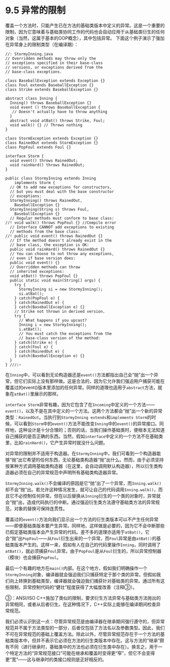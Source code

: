 # 9.5 异常的限制


覆盖一个方法时，只能产生已在方法的基础类版本中定义的异常。这是一个重要的限制，因为它意味着与基础类协同工作的代码也会自动应用于从基础类衍生的任何对象（当然，这属于基本的OOP概念），其中包括异常。
下面这个例子演示了强加在异常身上的限制类型（在编译期）：

```
//: StormyInning.java
// Overridden methods may throw only the
// exceptions specified in their base-class
// versions, or exceptions derived from the
// base-class exceptions.

class BaseballException extends Exception {}
class Foul extends BaseballException {}
class Strike extends BaseballException {}

abstract class Inning {
  Inning() throws BaseballException {}
  void event () throws BaseballException {
   // Doesn't actually have to throw anything
  }
  abstract void atBat() throws Strike, Foul;
  void walk() {} // Throws nothing
}

class StormException extends Exception {}
class RainedOut extends StormException {}
class PopFoul extends Foul {}

interface Storm {
  void event() throws RainedOut;
  void rainHard() throws RainedOut;
}

public class StormyInning extends Inning
    implements Storm {
  // OK to add new exceptions for constructors,
  // but you must deal with the base constructor
  // exceptions:
  StormyInning() throws RainedOut,
    BaseballException {}
  StormyInning(String s) throws Foul,
    BaseballException {}
  // Regular methods must conform to base class:
//! void walk() throws PopFoul {} //Compile error
  // Interface CANNOT add exceptions to existing
  // methods from the base class:
//! public void event() throws RainedOut {}
  // If the method doesn't already exist in the
  // base class, the exception is OK:
  public void rainHard() throws RainedOut {}
  // You can choose to not throw any exceptions,
  // even if base version does:
  public void event() {}
  // Overridden methods can throw
  // inherited exceptions:
  void atBat() throws PopFoul {}
  public static void main(String[] args) {
    try {
      StormyInning si = new StormyInning();
      si.atBat();
    } catch(PopFoul e) {
    } catch(RainedOut e) {
    } catch(BaseballException e) {}
    // Strike not thrown in derived version.
    try {
      // What happens if you upcast?
      Inning i = new StormyInning();
      i.atBat();
      // You must catch the exceptions from the
      // base-class version of the method:
    } catch(Strike e) {
    } catch(Foul e) {
    } catch(RainedOut e) {
    } catch(BaseballException e) {}
  }
} ///:~
```

在`Inning`中，可以看到无论构造器还是`event()`方法都指出自己会“抛”出一个异常，但它们实际上没有那样做。这是合法的，因为它允许我们强迫用户捕获可能在覆盖过的event()版本里添加的任何异常。同样的道理也适用于`abstract`方法，就象在`atBat()`里展示的那样。

`interface Storm`非常有趣，因为它包含了在`Incoming`中定义的一个方法——`event()`，以及不是在其中定义的一个方法。这两个方法都会“抛”出一个新的异常类型：`RainedOut`。当执行到`StormyInning extends`和`implements Storm`的时候，可以看到`Storm`中的`event()`方法不能改变`Inning`中的`event()`的异常接口。同样地，这种设计是十分合理的；否则的话，当我们操作基础类时，便根本无法知道自己捕获的是否正确的东西。当然，假如`interface`中定义的一个方法不在基础类里，比如`rainHard()`，它产生异常时就没什么问题。

对异常的限制并不适用于构造器。在`StormyInning`中，我们可看到一个构造器能够“抛”出它希望的任何东西，无论基础类构造器“抛”出什么。然而，由于必须坚持按某种方式调用基础类构造器（在这里，会自动调用默认构造器），所以衍生类构造器必须在自己的异常规范中声明所有基础类构造器异常。

`StormyInning.walk()`不会编译的原因是它“抛”出了一个异常，而`Inning.walk()`却不会“抛”出。若允许这种情况发生，就可让自己的代码调用`Inning.walk()`，而且它不必控制任何异常。但在以后替换从`Inning`衍生的一个类的对象时，异常就会“抛”出，造成代码执行的中断。通过强迫衍生类方法遵守基础类方法的异常规范，对象的替换可保持连贯性。

覆盖过的`event()`方法向我们显示出一个方法的衍生类版本可以不产生任何异常——即便基础类版本要产生异常。同样地，这样做是必要的，因为它不会中断那些已假定基础类版本会产生异常的代码。差不多的道理亦适用于`atBat()`，它会“抛”出`PopFoul`——从`Foul`衍生出来的一个异常，而`Foul`异常是由`atBat()`的基础类版本产生的。这样一来，假如有人在自己的代码里操作`Inning`，同时调用了`atBat()`，就必须捕获`Foul`异常。由于`PopFoul`是从`Foul`衍生的，所以异常控制器（模块）也会捕获`PopFoul`。

最后一个有趣的地方在`main()`内部。在这个地方，假如我们明确操作一个`StormyInning`对象，编译器就会强迫我们只捕获特定于那个类的异常。但假如我们向上转换到基础类型，编译器就会强迫我们捕获针对基础类的异常。通过所有这些限制，异常控制代码的“健壮”程度获得了大幅度改善（注释③）。

③：ANSI/ISO C++施加了类似的限制，要求衍生方法异常与基础类方法抛出的异常相同，或者从后者衍生。在这种情况下，C++实际上能够在编译期间检查异常规范。

我们必须认识到这一点：尽管异常规范是由编译器在继承期间强行遵守的，但异常规范并不属于方法类型的一部分，后者仅包括了方法名以及参数类型。因此，我们不可在异常规范的基础上覆盖方法。除此以外，尽管异常规范存在于一个方法的基础类版本中，但并不表示它必须在方法的衍生类版本中存在。这与方法的“继承”颇有不同（进行继承时，基础类中的方法也必须在衍生类中存在）。换言之，用于一个特定方法的“异常规范接口”可能在继承和覆盖时变得更“窄”，但它不会变得更“宽”——这与继承时的类接口规则是正好相反的。
